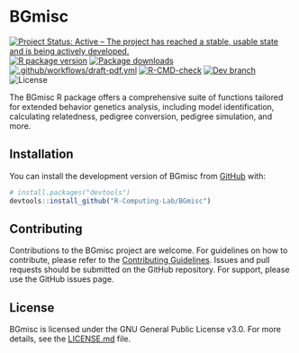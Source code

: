 
<!-- README.md is generated from README.Rmd. Please edit that file -->

# BGmisc

<!-- badges: start -->

[![Project Status: Active – The project has reached a stable, usable
state and is being actively
developed.](https://www.repostatus.org/badges/latest/active.svg)](https://www.repostatus.org/#active)
[![R package
version](https://www.r-pkg.org/badges/version/BGmisc)](https://cran.r-project.org/package=BGmisc)
[![Package
downloads](https://cranlogs.r-pkg.org/badges/grand-total/BGmisc)](https://cran.r-project.org/package=BGmisc)</br>
[![.github/workflows/draft-pdf.yml](https://github.com/R-Computing-Lab/BGmisc/actions/workflows/draft-pdf.yml/badge.svg)](https://github.com/R-Computing-Lab/BGmisc/actions/workflows/draft-pdf.yml)
[![R-CMD-check](https://github.com/R-Computing-Lab/BGmisc/actions/workflows/R-CMD-check.yaml/badge.svg)](https://github.com/R-Computing-Lab/BGmisc/actions/workflows/R-CMD-check.yaml)
[![Dev
branch](https://github.com/R-Computing-Lab/BGmisc/actions/workflows/R-CMD-devcheck.yaml/badge.svg)](https://github.com/R-Computing-Lab/BGmisc/actions/workflows/R-CMD-devcheck.yaml)
![License](https://img.shields.io/badge/License-GPL_v3-blue.svg)
<!-- badges: end -->

The BGmisc R package offers a comprehensive suite of functions tailored
for extended behavior genetics analysis, including model identification,
calculating relatedness, pedigree conversion, pedigree simulation, and
more.

## Installation

You can install the development version of BGmisc from
[GitHub](https://github.com/) with:

``` r
# install.packages("devtools")
devtools::install_github("R-Computing-Lab/BGmisc")
```

## Contributing

Contributions to the BGmisc project are welcome. For guidelines on how
to contribute, please refer to the [Contributing
Guidelines](https://github.com/R-Computing-Lab/BGmisc/blob/main/CONTRIBUTING.md).
Issues and pull requests should be submitted on the GitHub repository.
For support, please use the GitHub issues page.

## License

BGmisc is licensed under the GNU General Public License v3.0. For more
details, see the
[LICENSE.md](https://github.com/R-Computing-Lab/BGmisc/blob/main/LICENSE.md)
file.
